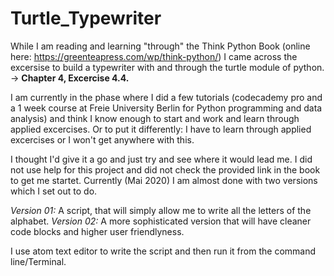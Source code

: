 # Turtle_Typewriter

While I am reading and learning "through" the Think Python Book (online here: https://greenteapress.com/wp/think-python/) I came across the excersise to build a typewriter with and through the turtle module of python. 
-> **Chapter 4, Excercise 4.4.**

I am currently in the phase where I did a few tutorials (codecademy pro and a 1 week course at Freie University Berlin for Python programming and data analysis) and think I know enough to start and work and learn through applied excercises. Or to put it differently: I have to learn through applied excercises or I won't get anywhere with this. 

I thought I'd give it a go and just try and see where it would lead me. 
I did not use help for this project and did not check the provided link in the book to get me startet. Currently (Mai 2020) I am almost done with two versions which I set out to do. 

*Version 01:* A script, that will simply allow me to write all the letters of the alphabet.
*Version 02:* A more sophisticated version that will have cleaner code blocks and higher user friendlyness. 

I use atom text editor to write the script and then run it from the command line/Terminal.
